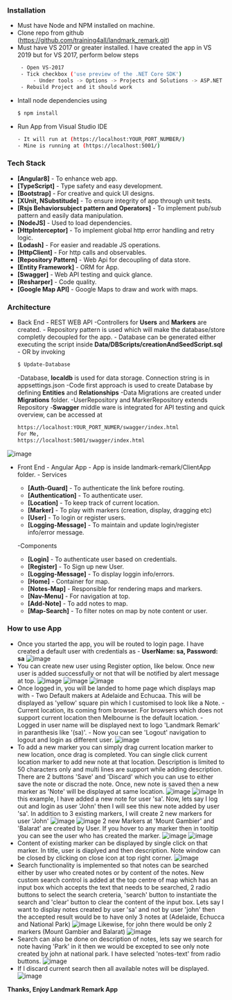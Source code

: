 ### Installation
 - Must have Node and NPM installed on machine.
 - Clone repo from github (https://github.com/training4all/landmark_remark.git)
 - Must have VS 2017 or greater installed. I have created the app in VS 2019 but for VS 2017, perform below steps
   ```sh
    - Open VS-2017
    - Tick checkbox ('use preview of the .NET Core SDK')
        - Under tools -> Options -> Projects and Solutions -> ASP.NET Core
    - Rebuild Project and it should work
    ```
- Intall node dependencies using 
    ```sh
    $ npm install
    ```
- Run App from Visual Studio IDE
     ```sh
    - It will run at (https://localhost:YOUR_PORT_NUMBER/)
    - Mine is running at (https://localhost:5001/)
    ```
    
### Tech Stack
- **[Angular8]** - To enhance web app.
- **[TypeScript]** - Type safety and easy development.
- **[Bootstrap]** - For creative and quick UI designs.
- **[XUnit, NSubstitude]** - To ensure integrity of app through unit tests.
- **[Rsjs Behaviorsubject pattern and Operators]** - To implement pub/sub pattern and easily data manipulation.
- **[NodeJS]** - Used to load dependencies.
- **[HttpInterceptor]** - To implement global http error handling and retry logic.
- **[Lodash]** - For easier and readable JS operations.
- **[HttpClient]** - For http calls and observables.
- **[Repository Pattern]** - Web Api for decoupling of data store.
- **[Entity Framework]** - ORM for App.
- **[Swagger]** - Web API testing and quick glance.
- **[Resharper]** - Code quality.
- **[Google Map API]** - Google Maps to draw and work with maps.

### Architecture
- Back End - REST WEB API
        -Controllers for **Users** and **Markers** are created.
       - Repository pattern is used which will make the database/store completly decoupled for the app.
       - Database can be generated either executing the script inside **Data/DBScripts/creationAndSeedScript.sql**
       - OR by invoking
    ```sh
    $ Update-Database
    ```
     -Database, **localdb** is used for data storage. Connection string is in appsettings.json
     -Code first approach is used to create Database by defining **Entities** and **Relationships**
     -Data Migrations are created under **Migrations** folder.
     -UserRepository and MarkerRepository extends Repository
     -**Swagger** middle ware is integrated for API testing and quick overview, can be accessed at
     ```sh
    https://localhost:YOUR_PORT_NUMER/swagger/index.html
    For Me,
    https://localhost:5001/swagger/index.html
    ```
![image](https://user-images.githubusercontent.com/17959609/71698225-df5c2800-2e0e-11ea-9062-288922fa037c.png)
- Front End - Angular App
        -   App is inside landmark-remark/ClientApp folder.
        -   Services
    - **[Auth-Guard]** - To authenticate the link before routing.
    - **[Authentication]** - To authenticate user.
    - **[Location]** - To keep track of current location.
    - **[Marker]** - To play with markers (creation, display, dragging etc)
    - **[User]** - To login or register users.
    - **[Logging-Message]** - To maintain and update login/register info/error message.
    
    -Components
    - **[Login]** - To authenticate user based on credentials.
    - **[Register]** - To Sign up new User.
    - **[Logging-Message]** - To display loggin info/errors.
    - **[Home]** - Container for map.
    - **[Notes-Map]** - Responsible for rendering maps and markers.
    - **[Nav-Menu]** - For navigation at top.
    - **[Add-Note]** - To add notes to map.
    - **[Map-Search]** - To filter notes on map by note content or user.


    
### How to use App
- Once you started the app, you will be routed to login page. I have created a default user with credentials as
        - **UserName: sa, Password: sa**
![image](https://user-images.githubusercontent.com/17959609/71695739-21816b80-2e07-11ea-91aa-dcfd4aa0a810.png)
- You can create new user using Register option, like below. Once new user is added successfully or not that will be notified by alert message at top.
![image](https://user-images.githubusercontent.com/17959609/71696541-63131600-2e09-11ea-9d2e-659a30be0f59.png)
![image](https://user-images.githubusercontent.com/17959609/71696607-89d14c80-2e09-11ea-9067-fc560b581ac5.png)
![image](https://user-images.githubusercontent.com/17959609/71696689-bab18180-2e09-11ea-9ff3-54fc6b7a7910.png)
- Once logged in, you will be landed to home page which displays map with
        - Two Default makers at Adelaide and Echucaa. This will be displayed as 'yellow' square pin which I customised to look like a Note.
        - Current location, its coming from browser. For browsers which does not support current location then Melbourne is the default location.
        - Logged in user name will be displayed next to logo 'Landmark Remark' in paranthesis like '(sa)'.
        - Now you can see 'Logout' navigation to logout and login as different user.
![image](https://user-images.githubusercontent.com/17959609/71696880-59d67900-2e0a-11ea-8a92-67d595df086a.png)
- To add a new marker you can simply drag current location marker to new location, once drag is completed. You can single click current location marker to add new note at that location. Description is limited to 50 characters only and multi lines are support while adding description. There are 2 buttons 'Save' and 'Discard' which you can use to either save the note or discrad the note. Once, new note is saved then a new marker as 'Note' will be displayed at same location.
![image](https://user-images.githubusercontent.com/17959609/71697027-c81b3b80-2e0a-11ea-8554-e3e1dcb7cd19.png)
![image](https://user-images.githubusercontent.com/17959609/71697131-247e5b00-2e0b-11ea-829f-8850340b8080.png)
In this example, I have added a new note for user 'sa'. Now, lets say I log out and login as user 'John' then I will see this  new note added by user 'sa'. In addition to 3 existing markers, I will create 2 new markers for user 'John'
![image](https://user-images.githubusercontent.com/17959609/71697335-c9009d00-2e0b-11ea-87a1-8b4a329e41f4.png)
![image](https://user-images.githubusercontent.com/17959609/71697473-33b1d880-2e0c-11ea-95cb-0e8c09daa82f.png)
2 new Markers at 'Mount Gambier' and 'Balarat' are created by User. If you hover to any marker then in tooltip you can see the user who has created the marker.
![image](https://user-images.githubusercontent.com/17959609/71697550-74a9ed00-2e0c-11ea-9a9e-cd4796c23bd4.png)
![image](https://user-images.githubusercontent.com/17959609/71697592-9905c980-2e0c-11ea-9b8d-be8aa372198b.png)
- Content of existing marker can be displayed by single click on that marker. In title, user is diaplyed and then description. Note window can be closed by clicking on close icon at top right corner.
![image](https://user-images.githubusercontent.com/17959609/71697651-cb172b80-2e0c-11ea-8923-c4fca7325abe.png)
- Search functionality is implemented so that notes can be searched either by user who created notes or by content of the notes. New custom search control is added at the top centre of map which has an input box which accepts the text that needs to be searched, 2 radio buttons to select the search creteria, 'search' button to instantiate the search and 'clear' button to clear the content of the input box. Lets say I want to display notes created by user 'sa' and not by user 'john' then the accepted result would be to have only 3 notes at (Adelaide, Echucca and National Park)
![image](https://user-images.githubusercontent.com/17959609/71697877-7fb14d00-2e0d-11ea-9f22-26f19da75fb7.png)
Likewise, for john there would be only 2 markers (Mount Gambier and Balarat)
![image](https://user-images.githubusercontent.com/17959609/71697944-a5d6ed00-2e0d-11ea-91be-7d03dbbb259f.png)
- Search can also be done on description of notes, lets say we search for note having 'Park' in it then we would be excepted to see only note created by john at national park. I have selected 'notes-text' from radio buttons.
![image](https://user-images.githubusercontent.com/17959609/71697994-e46ca780-2e0d-11ea-8331-f42dc0a1d2ad.png)
- If I discard current search then all available notes will be displayed.
![image](https://user-images.githubusercontent.com/17959609/71698057-24cc2580-2e0e-11ea-8b20-fc0b2d37c999.png)

**Thanks, Enjoy Landmark Remark App**
    
